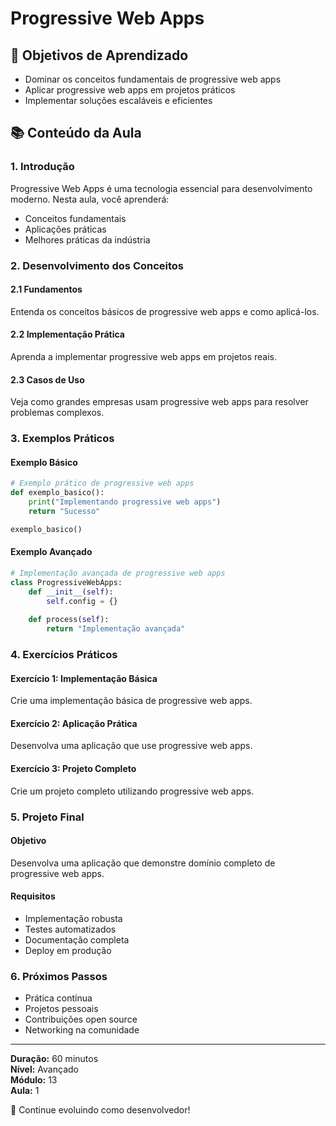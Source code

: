 # Progressive Web Apps

## 🎯 Objetivos de Aprendizado
- Dominar os conceitos fundamentais de progressive web apps
- Aplicar progressive web apps em projetos práticos
- Implementar soluções escaláveis e eficientes

## 📚 Conteúdo da Aula

### 1. Introdução
Progressive Web Apps é uma tecnologia essencial para desenvolvimento moderno. Nesta aula, você aprenderá:

- Conceitos fundamentais
- Aplicações práticas
- Melhores práticas da indústria

### 2. Desenvolvimento dos Conceitos

#### 2.1 Fundamentos
Entenda os conceitos básicos de progressive web apps e como aplicá-los.

#### 2.2 Implementação Prática
Aprenda a implementar progressive web apps em projetos reais.

#### 2.3 Casos de Uso
Veja como grandes empresas usam progressive web apps para resolver problemas complexos.

### 3. Exemplos Práticos

#### Exemplo Básico
```python
# Exemplo prático de progressive web apps
def exemplo_basico():
    print("Implementando progressive web apps")
    return "Sucesso"

exemplo_basico()
```

#### Exemplo Avançado
```python
# Implementação avançada de progressive web apps
class ProgressiveWebApps:
    def __init__(self):
        self.config = {}
    
    def process(self):
        return "Implementação avançada"
```

### 4. Exercícios Práticos

#### Exercício 1: Implementação Básica
Crie uma implementação básica de progressive web apps.

#### Exercício 2: Aplicação Prática
Desenvolva uma aplicação que use progressive web apps.

#### Exercício 3: Projeto Completo
Crie um projeto completo utilizando progressive web apps.

### 5. Projeto Final

#### Objetivo
Desenvolva uma aplicação que demonstre domínio completo de progressive web apps.

#### Requisitos
- Implementação robusta
- Testes automatizados
- Documentação completa
- Deploy em produção

### 6. Próximos Passos

- Prática contínua
- Projetos pessoais
- Contribuições open source
- Networking na comunidade

---

**Duração:** 60 minutos  
**Nível:** Avançado  
**Módulo:** 13  
**Aula:** 1  

🎉 Continue evoluindo como desenvolvedor!
